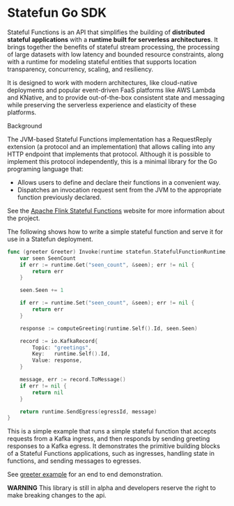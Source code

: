 # Statefun Go SDK

Stateful Functions is an API that simplifies the building of **distributed stateful applications** with
a **runtime built for serverless architectures**. It brings together the benefits of stateful stream
processing, the processing of large datasets with low latency and bounded resource constraints,
along with a runtime for modeling stateful entities that supports location transparency, concurrency,
scaling, and resiliency.

It is designed to work with modern architectures, like cloud-native deployments and popular event-driven FaaS platforms
like AWS Lambda and KNative, and to provide out-of-the-box consistent state and messaging while preserving the serverless
experience and elasticity of these platforms.

Background

The JVM-based Stateful Functions implementation has a RequestReply extension
(a protocol and an implementation) that allows calling into any HTTP endpoint
that implements that protocol. Although it is possible to implement this protocol
independently, this is a minimal library for the Go programing language that:

- Allows users to define and declare their functions in a convenient way.
- Dispatches an invocation request sent from the JVM to the appropriate function previously declared.

See the [Apache Flink Stateful Functions](https://flink.apache.org/stateful-functions.html) website for more
information about the project.

The following shows how to write a simple stateful function and serve it for use in a Statefun deployment.

```go
func (greeter Greeter) Invoke(runtime statefun.StatefulFunctionRuntime, _ *any.Any) error {
	var seen SeenCount
	if err := runtime.Get("seen_count", &seen); err != nil {
		return err
	}

	seen.Seen += 1

	if err := runtime.Set("seen_count", &seen); err != nil {
		return err
	}

	response := computeGreeting(runtime.Self().Id, seen.Seen)

	record := io.KafkaRecord{
		Topic: "greetings",
		Key:   runtime.Self().Id,
		Value: response,
	}

	message, err := record.ToMessage()
	if err != nil {
		return nil
	}

	return runtime.SendEgress(egressId, message)
}
```



This is a simple example that runs a simple stateful function that accepts requests from a Kafka ingress, and then responds by sending greeting responses to a Kafka egress.
It demonstrates the primitive building blocks of a Stateful Functions applications, such as ingresses, handling state in functions, and sending messages to egresses.

See [greeter example](examples/README.md) for an end to end demonstration. 

**WARNING** This library is still in alpha and developers reserve the right to 
make breaking changes to the api. 
